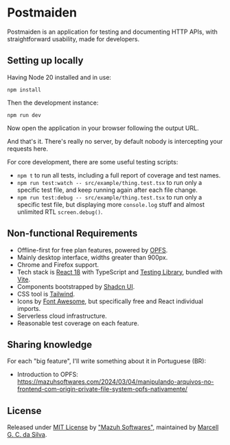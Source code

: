 # Postmaiden

Postmaiden is an application for testing and documenting HTTP APIs,
with straightforward usability, made for developers.

## Setting up locally

Having Node 20 installed and in use:

```
npm install
```

Then the development instance:

```
npm run dev
```

Now open the application in your browser following the output URL.

And that's it. There's really no server, by default nobody is intercepting your requests here.

For core development, there are some useful testing scripts:

- `npm t` to run all tests, including a full report of coverage and test names.
- `npm run test:watch -- src/example/thing.test.tsx` to run only a specific test file,
  and keep running again after each file change.
- `npm run test:debug -- src/example/thing.test.tsx` to run only a specific test file,
  but displaying more `console.log` stuff and almost unlimited RTL `screen.debug()`.

## Non-functional Requirements

- Offline-first for free plan features,
  powered by [OPFS](https://developer.mozilla.org/en-US/docs/Web/API/File_System_API/Origin_private_file_system).
- Mainly desktop interface, widths greater than 900px.
- Chrome and Firefox support.
- Tech stack is [React 18](https://react.dev/reference/react)
  with TypeScript and [Testing Library](https://testing-library.com/docs/react-testing-library/cheatsheet),
  bundled with [Vite](https://vitejs.dev/guide/why.html).
- Components bootstrapped by [Shadcn UI](https://ui.shadcn.com/docs).
- CSS tool is [Tailwind](https://tailwindcss.com/docs/).
- Icons by [Font Awesome](https://fontawesome.com/search?o=r&m=free),
  but specifically free and React individual imports.
- Serverless cloud infrastructure.
- Reasonable test coverage on each feature.

## Sharing knowledge

For each "big feature", I'll write something about it in Portuguese (BR):

- Introduction to OPFS: https://mazuhsoftwares.com/2024/03/04/manipulando-arquivos-no-frontend-com-origin-private-file-system-opfs-nativamente/

## License

Released under [MIT License](https://github.com/MazuhSoftwares/postmaiden/blob/main/LICENSE)
by ["Mazuh Softwares"](https://mazuhsoftwares.com),
maintained by [Marcell G. C. da Silva](https://github.com/mazuh).
